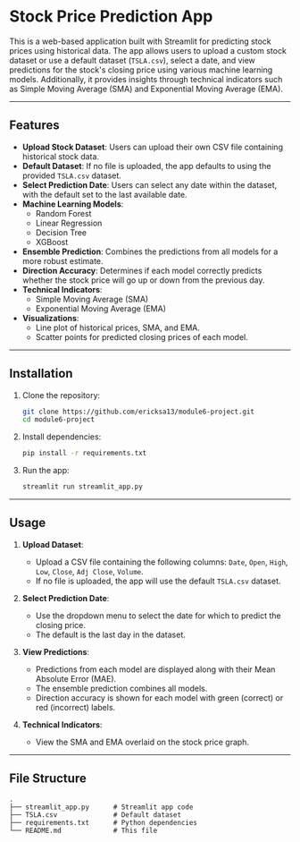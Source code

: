 # Stock Price Prediction App

This is a web-based application built with Streamlit for predicting stock prices using historical data. The app allows users to upload a custom stock dataset or use a default dataset (`TSLA.csv`), select a date, and view predictions for the stock's closing price using various machine learning models. Additionally, it provides insights through technical indicators such as Simple Moving Average (SMA) and Exponential Moving Average (EMA).

---

## Features

- **Upload Stock Dataset**: Users can upload their own CSV file containing historical stock data.
- **Default Dataset**: If no file is uploaded, the app defaults to using the provided `TSLA.csv` dataset.
- **Select Prediction Date**: Users can select any date within the dataset, with the default set to the last available date.
- **Machine Learning Models**:
  - Random Forest
  - Linear Regression
  - Decision Tree
  - XGBoost
- **Ensemble Prediction**: Combines the predictions from all models for a more robust estimate.
- **Direction Accuracy**: Determines if each model correctly predicts whether the stock price will go up or down from the previous day.
- **Technical Indicators**:
  - Simple Moving Average (SMA)
  - Exponential Moving Average (EMA)
- **Visualizations**:
  - Line plot of historical prices, SMA, and EMA.
  - Scatter points for predicted closing prices of each model.

---

## Installation

1. Clone the repository:
   ```bash
   git clone https://github.com/ericksa13/module6-project.git
   cd module6-project
   ```

2. Install dependencies:
   ```bash
   pip install -r requirements.txt
   ```

3. Run the app:
   ```bash
   streamlit run streamlit_app.py
   ```

---

## Usage

1. **Upload Dataset**:
   - Upload a CSV file containing the following columns: `Date`, `Open`, `High`, `Low`, `Close`, `Adj Close`, `Volume`.
   - If no file is uploaded, the app will use the default `TSLA.csv` dataset.

2. **Select Prediction Date**:
   - Use the dropdown menu to select the date for which to predict the closing price.
   - The default is the last day in the dataset.

3. **View Predictions**:
   - Predictions from each model are displayed along with their Mean Absolute Error (MAE).
   - The ensemble prediction combines all models.
   - Direction accuracy is shown for each model with green (correct) or red (incorrect) labels.

4. **Technical Indicators**:
   - View the SMA and EMA overlaid on the stock price graph.

---

## File Structure

```
.
├── streamlit_app.py      # Streamlit app code
├── TSLA.csv              # Default dataset
├── requirements.txt      # Python dependencies
└── README.md             # This file
```